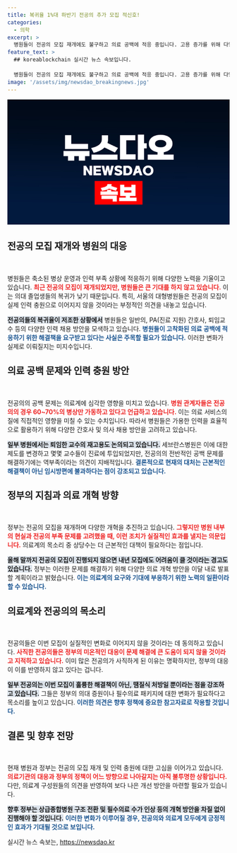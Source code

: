 ```yaml
---
title: 복귀율 1%대 하반기 전공의 추가 모집 적신호!
categories:
  - 의학
excerpt: >
  병원들이 전공의 모집 재개에도 불구하고 의료 공백에 적응 중입니다. 고용 증가를 위해 다양한 인력 확보 방안을 모색하며, 현실적인 대책 마련에 고심하고 있습니다. 클릭하여 자세한 내용을 확인하세요!
feature_text: >
  ## koreablockchain 실시간 뉴스 속보입니다.

  병원들이 전공의 모집 재개에도 불구하고 의료 공백에 적응 중입니다. 고용 증가를 위해 다양한 인력 확보 방안을 모색하며, 현실적인 대책 마련에 고심하고 있습니다. 클릭하여 자세한 내용을 확인하세요!
image: '/assets/img/newsdao_breakingnews.jpg'
---
```


<p><img src="/assets/img/newsdao_breakingnews.jpg" alt="koreablockchain 속보" /></p>

<h2 data-ke-size="size26">전공의 모집 재개와 병원의 대응</h2>

<p data-ke-size="size16">&nbsp;</p>

<p>병원들은 축소된 병상 운영과 인력 부족 상황에 적응하기 위해 다양한 노력을 기울이고 있습니다. <b><span style="color: #ee2323;">최근 전공의 모집이 재개되었지만, 병원들은 큰 기대를 하지 않고 있습니다.</span></b> 이는 의대 졸업생들의 복귀가 낮기 때문입니다. 특히, 서울의 대형병원들은 전공의 모집이 실제 인력 충원으로 이어지지 않을 것이라는 부정적인 의견을 내놓고 있습니다.</p>

<p><b><span style="background-color: #21538527;">전공의들의 복귀율이 저조한 상황에서</span></b> 병원들은 일반의, PA(진료 지원) 간호사, 퇴임교수 등의 다양한 인력 채용 방안을 모색하고 있습니다. <b><span style="color: #1a5490;">병원들이 고착화된 의료 공백에 적응하기 위한 해결책을 요구받고 있다는 사실은 주목할 필요가 있습니다.</span></b> 이러한 변화가 실제로 이뤄질지는 미지수입니다.</p>

<h2 data-ke-size="size26">의료 공백 문제와 인력 충원 방안</h2>

<p data-ke-size="size16">&nbsp;</p>

<p>전공의의 공백 문제는 의료계에 심각한 영향을 미치고 있습니다. <b><span style="color: #ee2323;">병원 관계자들은 전공의의 경우 60~70%의 병상만 가동하고 있다고 언급하고 있습니다.</span></b> 이는 의료 서비스의 질에 직접적인 영향을 미칠 수 있는 수치입니다. 따라서 병원들은 가용한 인력을 효율적으로 활용하기 위해 다양한 간호사 및 의사 채용 방안을 고려하고 있습니다.</p>

<p><b><span style="background-color: #21538527;">일부 병원에서는 퇴임한 교수의 재고용도 논의되고 있습니다.</span></b> 세브란스병원은 이에 대한 제도를 변경하고 몇몇 교수들이 진료에 투입되었지만, 전공의의 전반적인 공백 문제를 해결하기에는 역부족이라는 의견이 지배적입니다. <b><span style="color: #1a5490;">결론적으로 현재의 대처는 근본적인 해결책이 아닌 임시방편에 불과하다는 점이 강조되고 있습니다.</span></b></p>

<h2 data-ke-size="size26">정부의 지침과 의료 개혁 방향</h2>

<p data-ke-size="size16">&nbsp;</p>

<p>정부는 전공의 모집을 재개하며 다양한 개혁을 추진하고 있습니다. <b><span style="color: #ee2323;">그렇지만 병원 내부의 현실과 전공의 부족 문제를 고려했을 때, 이런 조치가 실질적인 효과를 낼지는 의문입니다.</span></b> 의료계의 목소리 중 상당수는 더 근본적인 대책이 필요하다는 점입니다.</p>

<p><b><span style="background-color: #21538527;">올해 말까지 전공의 모집이 진행되지 않으면 내년 모집에도 어려움이 클 것이라는 경고도 있습니다.</span></b> 정부는 이러한 문제를 해결하기 위해 다양한 의료 개혁 방안을 이달 내로 발표할 계획이라고 밝혔습니다. <b><span style="color: #1a5490;">이는 의료계의 요구와 기대에 부응하기 위한 노력의 일환이라 할 수 있습니다.</span></b></p>

<h2 data-ke-size="size26">의료계와 전공의의 목소리</h2>

<p data-ke-size="size16">&nbsp;</p>

<p>전공의들은 이번 모집이 실질적인 변화로 이어지지 않을 것이라는 데 동의하고 있습니다. <b><span style="color: #ee2323;">사직한 전공의들은 정부의 미온적인 대응이 문제 해결에 큰 도움이 되지 않을 것이라고 지적하고 있습니다.</span></b> 이미 많은 전공의가 사직하게 된 이유는 명확하지만, 정부의 대응이 이를 반영하지 않고 있다는 겁니다.</p>

<p><b><span style="background-color: #21538527;">일부 전공의는 이번 모집이 훌륭한 해결책이 아닌, 땜질식 처방일 뿐이라는 점을 강조하고 있습니다.</span></b> 그들은 정부의 의대 증원이나 필수의료 패키지에 대한 변화가 필요하다고 목소리를 높이고 있습니다. <b><span style="color: #1a5490;">이러한 의견은 향후 정책에 중요한 참고자료로 작용할 것입니다.</span></b></p>

<h2 data-ke-size="size26">결론 및 향후 전망</h2>

<p data-ke-size="size16">&nbsp;</p>

<p>현재 병원과 정부는 전공의 모집 재개 및 인력 충원에 대한 고심을 이어가고 있습니다. <b><span style="color: #ee2323;">의료기관의 대응과 정부의 정책이 어느 방향으로 나아갈지는 아직 불투명한 상황입니다.</span></b> 다만, 의료계 구성원들의 의견을 반영하여 보다 나은 개선 방안을 마련할 필요가 있습니다.</p>

<p><b><span style="background-color: #21538527;">향후 정부는 상급종합병원 구조 전환 및 필수의료 수가 인상 등의 개혁 방안을 차질 없이 진행해야 할 것입니다.</span></b> <b><span style="color: #1a5490;">이러한 변화가 이루어질 경우, 전공의와 의료계 모두에게 긍정적인 효과가 기대될 것으로 보입니다.</span></b></p>
실시간 뉴스 속보는, <a href="https://newsdao.kr" rel="dofollow">https://newsdao.kr</a>



